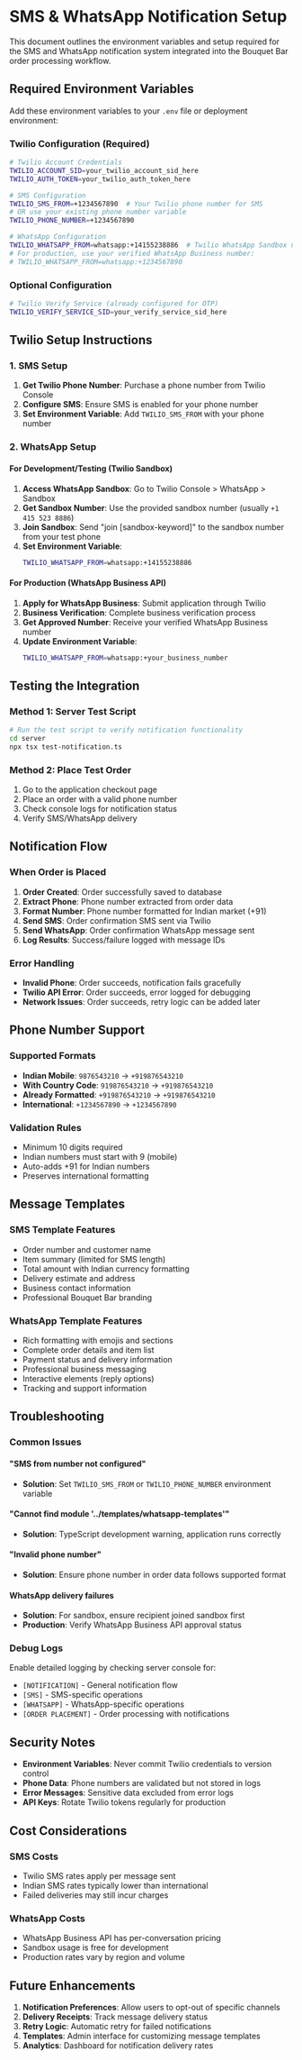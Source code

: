 # SMS & WhatsApp Notification Setup

This document outlines the environment variables and setup required for the SMS and WhatsApp notification system integrated into the Bouquet Bar order processing workflow.

## Required Environment Variables

Add these environment variables to your `.env` file or deployment environment:

### Twilio Configuration (Required)
```bash
# Twilio Account Credentials
TWILIO_ACCOUNT_SID=your_twilio_account_sid_here
TWILIO_AUTH_TOKEN=your_twilio_auth_token_here

# SMS Configuration
TWILIO_SMS_FROM=+1234567890  # Your Twilio phone number for SMS
# OR use your existing phone number variable
TWILIO_PHONE_NUMBER=+1234567890

# WhatsApp Configuration  
TWILIO_WHATSAPP_FROM=whatsapp:+14155238886  # Twilio WhatsApp Sandbox number
# For production, use your verified WhatsApp Business number:
# TWILIO_WHATSAPP_FROM=whatsapp:+1234567890
```

### Optional Configuration
```bash
# Twilio Verify Service (already configured for OTP)
TWILIO_VERIFY_SERVICE_SID=your_verify_service_sid_here
```

## Twilio Setup Instructions

### 1. SMS Setup
1. **Get Twilio Phone Number**: Purchase a phone number from Twilio Console
2. **Configure SMS**: Ensure SMS is enabled for your phone number
3. **Set Environment Variable**: Add `TWILIO_SMS_FROM` with your phone number

### 2. WhatsApp Setup

#### For Development/Testing (Twilio Sandbox)
1. **Access WhatsApp Sandbox**: Go to Twilio Console > WhatsApp > Sandbox
2. **Get Sandbox Number**: Use the provided sandbox number (usually `+1 415 523 8886`)
3. **Join Sandbox**: Send "join [sandbox-keyword]" to the sandbox number from your test phone
4. **Set Environment Variable**: 
   ```bash
   TWILIO_WHATSAPP_FROM=whatsapp:+14155238886
   ```

#### For Production (WhatsApp Business API)
1. **Apply for WhatsApp Business**: Submit application through Twilio
2. **Business Verification**: Complete business verification process
3. **Get Approved Number**: Receive your verified WhatsApp Business number
4. **Update Environment Variable**:
   ```bash
   TWILIO_WHATSAPP_FROM=whatsapp:+your_business_number
   ```

## Testing the Integration

### Method 1: Server Test Script
```bash
# Run the test script to verify notification functionality
cd server
npx tsx test-notification.ts
```

### Method 2: Place Test Order
1. Go to the application checkout page
2. Place an order with a valid phone number
3. Check console logs for notification status
4. Verify SMS/WhatsApp delivery

## Notification Flow

### When Order is Placed
1. **Order Created**: Order successfully saved to database
2. **Extract Phone**: Phone number extracted from order data
3. **Format Number**: Phone number formatted for Indian market (+91)
4. **Send SMS**: Order confirmation SMS sent via Twilio
5. **Send WhatsApp**: Order confirmation WhatsApp message sent
6. **Log Results**: Success/failure logged with message IDs

### Error Handling
- **Invalid Phone**: Order succeeds, notification fails gracefully
- **Twilio API Error**: Order succeeds, error logged for debugging
- **Network Issues**: Order succeeds, retry logic can be added later

## Phone Number Support

### Supported Formats
- **Indian Mobile**: `9876543210` → `+919876543210`
- **With Country Code**: `919876543210` → `+919876543210`
- **Already Formatted**: `+919876543210` → `+919876543210`
- **International**: `+1234567890` → `+1234567890`

### Validation Rules
- Minimum 10 digits required
- Indian numbers must start with 9 (mobile)
- Auto-adds +91 for Indian numbers
- Preserves international formatting

## Message Templates

### SMS Template Features
- Order number and customer name
- Item summary (limited for SMS length)
- Total amount with Indian currency formatting
- Delivery estimate and address
- Business contact information
- Professional Bouquet Bar branding

### WhatsApp Template Features
- Rich formatting with emojis and sections
- Complete order details and item list
- Payment status and delivery information
- Professional business messaging
- Interactive elements (reply options)
- Tracking and support information

## Troubleshooting

### Common Issues

#### "SMS from number not configured"
- **Solution**: Set `TWILIO_SMS_FROM` or `TWILIO_PHONE_NUMBER` environment variable

#### "Cannot find module '../templates/whatsapp-templates'"
- **Solution**: TypeScript development warning, application runs correctly

#### "Invalid phone number"
- **Solution**: Ensure phone number in order data follows supported format

#### WhatsApp delivery failures
- **Solution**: For sandbox, ensure recipient joined sandbox first
- **Production**: Verify WhatsApp Business API approval status

### Debug Logs
Enable detailed logging by checking server console for:
- `[NOTIFICATION]` - General notification flow
- `[SMS]` - SMS-specific operations  
- `[WHATSAPP]` - WhatsApp-specific operations
- `[ORDER PLACEMENT]` - Order processing with notifications

## Security Notes

- **Environment Variables**: Never commit Twilio credentials to version control
- **Phone Data**: Phone numbers are validated but not stored in logs
- **Error Messages**: Sensitive data excluded from error logs
- **API Keys**: Rotate Twilio tokens regularly for production

## Cost Considerations

### SMS Costs
- Twilio SMS rates apply per message sent
- Indian SMS rates typically lower than international
- Failed deliveries may still incur charges

### WhatsApp Costs  
- WhatsApp Business API has per-conversation pricing
- Sandbox usage is free for development
- Production rates vary by region and volume

## Future Enhancements

1. **Notification Preferences**: Allow users to opt-out of specific channels
2. **Delivery Receipts**: Track message delivery status
3. **Retry Logic**: Automatic retry for failed notifications
4. **Templates**: Admin interface for customizing message templates
5. **Analytics**: Dashboard for notification delivery rates